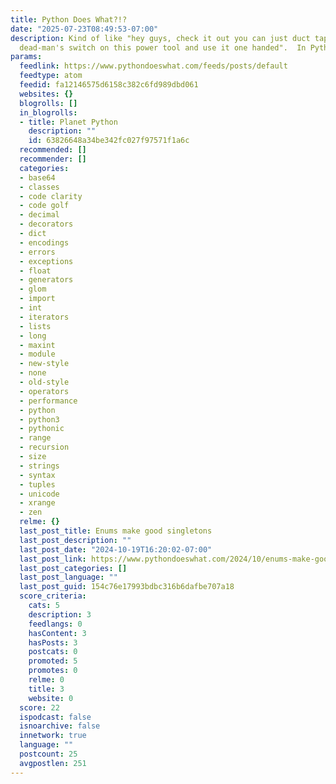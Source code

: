 ```yaml
---
title: Python Does What?!?
date: "2025-07-23T08:49:53-07:00"
description: Kind of like "hey guys, check it out you can just duct tape down the
  dead-man's switch on this power tool and use it one handed".  In Python.
params:
  feedlink: https://www.pythondoeswhat.com/feeds/posts/default
  feedtype: atom
  feedid: fa12146575d6158c382c6fd989dbd061
  websites: {}
  blogrolls: []
  in_blogrolls:
  - title: Planet Python
    description: ""
    id: 63826648a34be342fc027f97571f1a6c
  recommended: []
  recommender: []
  categories:
  - base64
  - classes
  - code clarity
  - code golf
  - decimal
  - decorators
  - dict
  - encodings
  - errors
  - exceptions
  - float
  - generators
  - glom
  - import
  - int
  - iterators
  - lists
  - long
  - maxint
  - module
  - new-style
  - none
  - old-style
  - operators
  - performance
  - python
  - python3
  - pythonic
  - range
  - recursion
  - size
  - strings
  - syntax
  - tuples
  - unicode
  - xrange
  - zen
  relme: {}
  last_post_title: Enums make good singletons
  last_post_description: ""
  last_post_date: "2024-10-19T16:20:02-07:00"
  last_post_link: https://www.pythondoeswhat.com/2024/10/enums-make-good-singletons.html
  last_post_categories: []
  last_post_language: ""
  last_post_guid: 154c76e17993bdbc316b6dafbe707a18
  score_criteria:
    cats: 5
    description: 3
    feedlangs: 0
    hasContent: 3
    hasPosts: 3
    postcats: 0
    promoted: 5
    promotes: 0
    relme: 0
    title: 3
    website: 0
  score: 22
  ispodcast: false
  isnoarchive: false
  innetwork: true
  language: ""
  postcount: 25
  avgpostlen: 251
---
```

